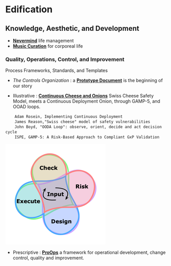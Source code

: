# Edification

## Knowledge, Aesthetic, and Development

* <b>[Nevermind](Nevermind.pdf)</b> life management
* <b>[Music Curation](./music/README.md#music-curation)</b> for corporeal life

### Quality, Operations, Control, and Improvement

Process Frameworks, Standards, and Templates

* *The Controls Organization* :
a <b><a href="./control/qual/ 664e77c4-20240522-The-Controls-Organization.pdf">Prototype Document</a></b>
is the beginning of our story

* Illustrative : <b>[Continuous Cheese and Onions](Operations.pdf)</b> Swiss Cheese Safety Model, meets a Continuous Deployment Onion, through GAMP-5, and OOAD loops.
```
    Adam Rosein, Implementing Continuous Deployment
    James Reason,"Swiss cheese" model of safety vulnerabilities
    John Boyd, "OODA Loop": observe, orient, decide and act decision cycle
    ISPE, GAMP-5: A Risk-Based Approach to Compliant GxP Validation
```
![Continuous Loop](Operations-Framework-0.5.png)


* Prescriptive :
<b>[ProOps](ProOps#README.md)</b> a framework for operational development, change control, quality and improvement.

<br>
<br>
<br>
<br>
<br>
<br>
<br>
<br>
<br>
<br>
<br>
<br>
<br>
<br>
<br>
<br>
<br>
<br>
<br>
<br>
<br>
<br>
<br>
